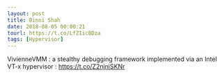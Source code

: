 ```yaml
---
layout: post
title: Binni Shah
date: 2018-08-05 00:00:21
tourl: https://t.co/LfZIicBDza
tags: [Hypervisor]
---
```

VivienneVMM : a stealthy debugging framework implemented via an Intel VT-x hypervisor :  https://t.co/Z2njniSKNr